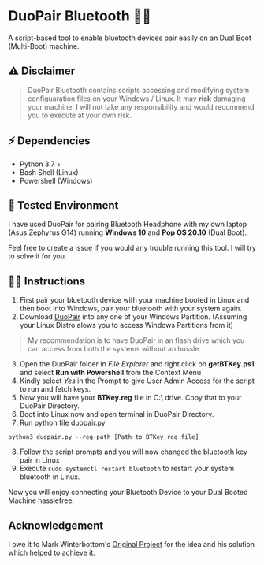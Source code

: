 # DuoPair Bluetooth 💙🔹
A script-based tool to enable bluetooth devices pair easily on an Dual Boot (Multi-Boot) machine. 

## ⚠️ Disclaimer

> DuoPair Bluetooth contains scripts accessing and modifying system configuaration files on your Windows / Linux. It may **risk** damaging your machine. I will not take any responsibility and would recommend you to execute at your own risk.

## ⚡ Dependencies
- Python 3.7 +
- Bash Shell (Linux)
- Powershell (Windows)

## 🧪 Tested Environment
I have used DuoPair for pairing Bluetooth Headphone with my own laptop (Asus Zephyrus G14) running **Windows 10** and **Pop OS 20.10** (Dual Boot).

Feel free to create a issue if you would any trouble running this tool. I will try to solve it for you.

## 👨‍🏫 Instructions
1. First pair your bluetooth device with your machine booted in Linux and then boot into Windows, pair your bluetooth with your system again.
2. Download [DuoPair](https://github.com/arunpandian7/dual-boot-bluetooth-pair/releases) into any one of your Windows Partition. (Assuming your Linux Distro alows you to access Windows Partitions from it)
> My recommendation is to have DuoPair in an flash drive which you can access from both the systems without an hussle.
3. Open the DuoPair folder in *File Explorer* and right click on **getBTKey.ps1** and select **Run with Powershell** from the Context Menu
4. Kindly select *Yes* in the Prompt to give User Admin Access for the script to run and fetch keys.
5. Now you will have your **BTKey.reg** file in C:\ drive. Copy that to your DuoPair Directory.
6. Boot into Linux now and open terminal in DuoPair Directory.
7. Run python file duopair.py

```shell
python3 duopair.py --reg-path [Path to BTKey.reg file]
```
8. Follow the script prompts and you will now changed the bluetooth key pair in Linux
9. Execute `sudo systemctl restart bluetooth` to restart your system bluetooth in Linux.

Now you will enjoy connecting your Bluetooth Device to your Dual Booted Machine hasslefree.

## Acknowledgement
I owe it to Mark Winterbottom's [Original Project](https://github.com/LondonAppDev/dual-boot-bluetooth-pair) for the idea and his solution which helped to achieve it. 
